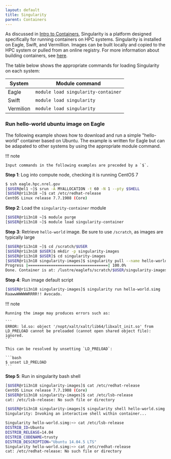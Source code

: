 ```yaml
---
layout: default
title: Singularity
parent: Containers
---
```


As discussed in [Intro to Containers](index.md), Singularity is a platform designed specifically for running containers on HPC systems.  Singularity is installed on Eagle, Swift, and Vermillion.  Images can be built locally and copied to the HPC system or pulled from an online registry.  For more information about building containers, see [here](index.md#building).

The table below shows the appropriate commands for loading Singularity on each system:

| System     | Module command                      |
|------------|-------------------------------------|
| Eagle      | `module load singularity-container` |
| Swift      | `module load singularity`           |
| Vermilion  | `module load singularity`           |


### Run hello-world ubuntu image on Eagle

The following example shows how to download and run a simple "hello-world" container based on Ubuntu.  The example is written for Eagle but can be adapated to other systems by using the appropriate module command.

!!! note

    Input commands in the following examples are preceded by a `$`.

**Step 1**: Log into compute node, checking it is running CentOS 7 

```bash
$ ssh eagle.hpc.nrel.gov
[$USER@el1 ~]$ srun -A MYALLOCATION -t 60 -N 1 --pty $SHELL
[$USER@r1i3n18 ~]$ cat /etc/redhat-release 
CentOS Linux release 7.7.1908 (Core) 
```

**Step 2**: Load the `singularity-container` module

```bash
[$USER@r1i3n18 ~]$ module purge
[$USER@r1i3n18 ~]$ module load singularity-container
```

**Step 3**: Retrieve `hello-world` image.  Be sure to use `/scratch`, as images are typically large

```bash
[$USER@r1i3n18 ~]$ cd /scratch/$USER
[$USER@r1i3n18 $USER]$ mkdir -p singularity-images
[$USER@r1i3n18 $USER]$ cd singularity-images
[$USER@r1i3n18 singularity-images]$ singularity pull --name hello-world.simg shub://vsoch/hello-world
Progress |===================================| 100.0% 
Done. Container is at: /lustre/eaglefs/scratch/$USER/singularity-images/hello-world.simg
```

**Step 4**: Run image default script

```bash
[$USER@r1i3n18 singularity-images]$ singularity run hello-world.simg
RaawwWWWWWRRRR!! Avocado.
```

!!! note

    Running the image may produces errors such as:
    
    ```
    ERROR: ld.so: object '/nopt/xalt/xalt/lib64/libxalt_init.so' from LD_PRELOAD cannot be preloaded (cannot open shared object file): ignored.
    ```
    
    This can be resolved by unsetting `LD_PRELOAD`:
    
    ```bash
    $ unset LD_PRELOAD
    ```

**Step 5**: Run in singularity bash shell

```bash
[$USER@r1i3n18 singularity-images]$ cat /etc/redhat-release 
CentOS Linux release 7.7.1908 (Core)
[$USER@r1i3n18 singularity-images]$ cat /etc/lsb-release 
cat: /etc/lsb-release: No such file or directory

[$USER@r1i3n18 singularity-images]$ singularity shell hello-world.simg
Singularity: Invoking an interactive shell within container...

Singularity hello-world.simg:~> cat /etc/lsb-release 
DISTRIB_ID=Ubuntu
DISTRIB_RELEASE=14.04
DISTRIB_CODENAME=trusty
DISTRIB_DESCRIPTION="Ubuntu 14.04.5 LTS"
Singularity hello-world.simg:~> cat /etc/redhat-release 
cat: /etc/redhat-release: No such file or directory
```
